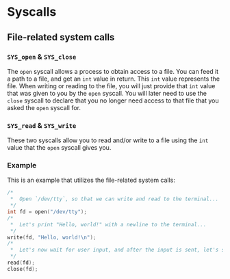 # Syscalls
## File-related system calls
### `SYS_open` & `SYS_close`
The `open` syscall allows a process to obtain access to a file. You can feed it a path to a file, and get an `int` value in return. This `int` value represents the file. When writing or reading to the file, you will just provide that `int` value that was given to you by the `open` syscall. You will later need to use the `close` syscall to declare that you no longer need access to that file that you asked the `open` syscall for.
### `SYS_read` & `SYS_write`
These two syscalls allow you to read and/or write to a file using the `int` value that the `open` syscall gives you.
### Example
This is an example that utilizes the file-related system calls:
```c
/*
 *  Open `/dev/tty`, so that we can write and read to the terminal...
 */
int fd = open("/dev/tty");
/*
 *  Let's print "Hello, world!" with a newline to the terminal...
 */
write(fd, "Hello, world!\n");
/*
 *  Let's now wait for user input, and after the input is sent, let's stop close the access to `/dev/tty` and exit...
 */
read(fd);
close(fd);
```